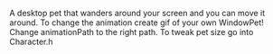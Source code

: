 A desktop pet that wanders around your screen and you can move it around.
To change the animation create gif of your own WindowPet!
Change animationPath to the right path.
To tweak pet size go into Character.h
